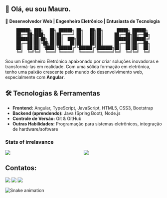 ## 👋 Olá, eu sou Mauro.

🎯 **Desenvolvedor Web | Engenheiro Eletrônico | Entusiasta de Tecnologia** <br> 
```
     ██████╗ ███╗   ██╗ ██████╗ ██╗   ██╗██╗      █████╗ ██████╗       
     ██╔══██╗████╗  ██║██╔════╝ ██║   ██║██║     ██╔══██╗██╔══██╗
     ███████║██╔██╗ ██║██║  ███╗██║   ██║██║     ███████║██████╔╝
     ██╔══██║██║╚██╗██║██║   ██║██║   ██║██║     ██╔══██║██╔══██╗
     ██║  ██║██║ ╚████║╚██████╔╝╚██████╔╝███████╗██║  ██║██║  ██║
     ╚═╝  ╚═╝╚═╝  ╚═══╝ ╚═════╝  ╚═════╝ ╚══════╝╚═╝  ╚═╝╚═╝  ╚═╝                                                   
```
Sou um Engenheiro Eletrônico apaixonado por criar soluções inovadoras e transformá-las em realidade. Com uma sólida formação em eletrônica, tenho uma paixão crescente pelo mundo do desenvolvimento web, especialmente com **Angular**.

## 🛠️ Tecnologias & Ferramentas
- **Frontend:** Angular, TypeScript, JavaScript, HTML5, CSS3, Bootstrap
- **Backend (aprendendo):** Java (Spring Boot), Node.js
- **Controle de Versão:** Git & GitHub
- **Outras Habilidades:** Programação para sistemas eletrônicos, integração de hardware/software

### Stats of irrelavance
<div style="width: 100%;">
 <div style="display: flex;">
   <a href="https://github.com/anuraghazra/github-readme-stats" style="flex: 0 1 50%;">
       <img align="top" src="https://github-readme-stats.vercel.app/api?username=onemohrtime&hide=stars&count_private=true&show_icons=true" />
   </a>
   <a href="https://github.com/anuraghazra/convoychat" style="flex: 0 1 50%;">
       <img align="top" src="https://github-readme-stats.vercel.app/api/top-langs/?username=onemohrtime&layout=compact&hide=vue,php" />
   </a>
 </div>
</div>


## Contatos:
<div>
<a href="https://instagram.com/seu-usuário-instagram-aqui" target="_blank"><img loading="lazy" src="https://img.shields.io/badge/-Instagram-%23E4405F?style=for-the-badge&logo=instagram&logoColor=white" target="_blank"></a>
<a href = "mailto:maurosacramento35@gmail.com"><img loading="lazy" src="https://img.shields.io/badge/Gmail-D14836?style=for-the-badge&logo=gmail&logoColor=white" target="_blank"></a>
<a href="[https://www.linkedin.com/in/seu-usuário-linkedln-aqui](https://www.linkedin.com/in/mauro-do-sacramento-3b3949207/)" target="_blank"><img loading="lazy" src="https://img.shields.io/badge/-LinkedIn-%230077B5?style=for-the-badge&logo=linkedin&logoColor=white" target="_blank"></a>   
</div>

<!--
**MauroSacramento/MauroSacramento** is a ✨ _special_ ✨ repository because its `README.md` (this file) appears on your GitHub profile.

Here are some ideas to get you started:

- 🔭 I’m currently working on ...
- 🌱 I’m currently learning ...
- 👯 I’m looking to collaborate on ...
- 🤔 I’m looking for help with ...
- 💬 Ask me about ...
- 📫 How to reach me: ...
- 😄 Pronouns: ...
- ⚡ Fun fact: ...
-->
![Snake animation](https://github.com/MauroSacramento/MauroSacramento/blob/output/github-contribution-grid-snake.svg)
